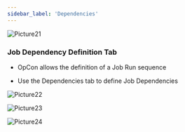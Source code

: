 ```yaml
---
sidebar_label: 'Dependencies'
---
```


<!--
<audio controls="controls">
  <source type="audio/mp3" src="audiobasic/JobDependencies.mp3"></source>
  <p>Your browser does not support the audio element.</p>
</audio> 
-->


![Picture21](/imgbasic/Picture21.png) 

### Job Dependency Definition Tab

* OpCon allows the definition of a Job Run sequence

* Use the Dependencies tab to define Job Dependencies

![Picture22](/imgbasic/Picture22.png)
 
![Picture23](/imgbasic/Picture23.png)

![Picture24](/imgbasic/Picture24.png)
